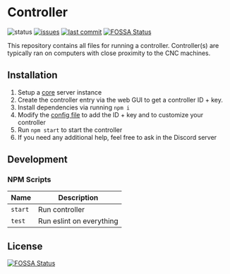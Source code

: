 # Controller
![status](https://img.shields.io/badge/status-under%20development-yellow)
[![issues](https://img.shields.io/github/issues/Cloud-CNC/controller)](https://github.com/Cloud-CNC/core/issues)
[![last commit](https://img.shields.io/github/last-commit/Cloud-CNC/controller)](https://github.com/Cloud-CNC/core/commits/master)
[![FOSSA Status](https://app.fossa.com/api/projects/git%2Bgithub.com%2FCloud-CNC%2Fcontroller.svg?type=shield)](https://app.fossa.com/projects/git%2Bgithub.com%2FCloud-CNC%2Fcontroller?ref=badge_shield)

This repository contains all files for running a controller. Controller(s) are typically ran on computers with close proximity to the CNC machines.

## Installation
1. Setup a [core](https://github.com/cloud-cnc/core) server instance
2. Create the controller entry via the web GUI to get a controller ID + key.
3. Install dependencies via running `npm i`
4. Modify the [config file](config.js) to add the ID + key and to customize your controller
5. Run `npm start` to start the controller
6. If you need any additional help, feel free to ask in the Discord server 

## Development

### NPM Scripts
Name | Description
--- | ---
`start` | Run controller
`test` | Run eslint on everything

## License
[![FOSSA Status](https://app.fossa.com/api/projects/git%2Bgithub.com%2FCloud-CNC%2Fcontroller.svg?type=large)](https://app.fossa.com/projects/git%2Bgithub.com%2FCloud-CNC%2Fcontroller?ref=badge_large)
